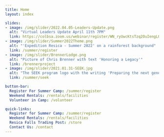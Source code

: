 ```yaml
---
title: Home
layout: index

slides:
- image: /img/slider/2022.04.05-Leaders-Update.png
  alt: "Virtual Leaders Update April 11th 7PM"
  link: https://colbsa.zoom.us/webinar/register/WN_ryUwcKtsTzq2OuIengLQOg
- image: /img/slider/Summer2022Theme.png
  alt: "'Expedition Resica - Summer 2022' on a rainforest background"
  link: /summer/register
- image: /img/slider/BrennerLodge.png
  alt: "Picture of Chris Brenner with text 'Honoring a Legacy'"
  link: /brennerproject
- image: /img/slider/2021.01.31-SEEK.jpg
  alt: "The SEEK program logo with the writing 'Preparing the next generation of camp staff'"
  link: /summer/seek

button-bar:
  Register For Summer Camp: /summer/register
  Weekend Rentals: /rentals/facilities
  Volunteer in Camp: /volunteer

quick-links:
  Register for Summer Camp: /summer/register
  Weekend Rentals: /rentals/facilities
  Resica Falls Trading Post: /store
  Contact Us: /contact
---
```

